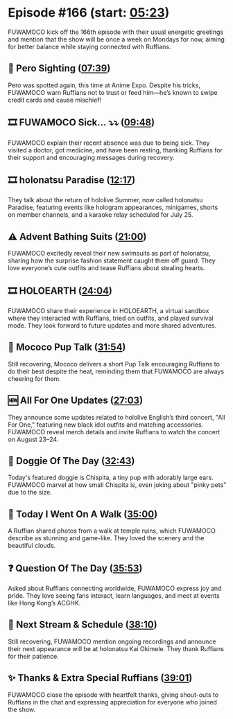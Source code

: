 # Episode #166 (start: [05:23](https://youtu.be/KxTcVaPF3d4?t=05m23s))

FUWAMOCO kick off the 166th episode with their usual energetic greetings and mention that the show will be once a week on Mondays for now, aiming for better balance while staying connected with Ruffians.

## 👀 Pero Sighting ([07:39](https://youtu.be/KxTcVaPF3d4?t=07m39s))

Pero was spotted again, this time at Anime Expo. Despite his tricks, FUWAMOCO warn Ruffians not to trust or feed him—he’s known to swipe credit cards and cause mischief!

## 🎞️ FUWAMOCO Sick… ⤵⤵ ([09:48](https://youtu.be/KxTcVaPF3d4?t=09m48s))

FUWAMOCO explain their recent absence was due to being sick. They visited a doctor, got medicine, and have been resting, thanking Ruffians for their support and encouraging messages during recovery.

## 🎞️ holonatsu Paradise ([12:17](https://youtu.be/KxTcVaPF3d4?t=12m17s))

They talk about the return of hololive Summer, now called holonatsu Paradise, featuring events like hologram appearances, minigames, shorts on member channels, and a karaoke relay scheduled for July 25.

## ⚠️ Advent Bathing Suits ([21:00](https://youtu.be/KxTcVaPF3d4?t=21m00s))

FUWAMOCO excitedly reveal their new swimsuits as part of holonatsu, sharing how the surprise fashion statement caught them off guard. They love everyone’s cute outfits and tease Ruffians about stealing hearts.

## 🎞️ HOLOEARTH ([24:04](https://youtu.be/KxTcVaPF3d4?t=24m04s))

FUWAMOCO share their experience in HOLOEARTH, a virtual sandbox where they interacted with Ruffians, tried on outfits, and played survival mode. They look forward to future updates and more shared adventures.

## 📣 Mococo Pup Talk ([31:54](https://youtu.be/KxTcVaPF3d4?t=31m54s))

Still recovering, Mococo delivers a short Pup Talk encouraging Ruffians to do their best despite the heat, reminding them that FUWAMOCO are always cheering for them.

## 🆕 All For One Updates ([27:03](https://youtu.be/KxTcVaPF3d4?t=27m03s))

They announce some updates related to hololive English’s third concert, "All For One," featuring new black idol outfits and matching accessories. FUWAMOCO reveal merch details and invite Ruffians to watch the concert on August 23–24.

## 🐶 Doggie Of The Day ([32:43](https://youtu.be/KxTcVaPF3d4?t=32m43s))

Today's featured doggie is Chispita, a tiny pup with adorably large ears. FUWAMOCO marvel at how small Chispita is, even joking about "pinky pets" due to the size.

## 🚶 Today I Went On A Walk ([35:00](https://youtu.be/KxTcVaPF3d4?t=35m00s))

A Ruffian shared photos from a walk at temple ruins, which FUWAMOCO describe as stunning and game-like. They loved the scenery and the beautiful clouds.

## ❓ Question Of The Day ([35:53](https://youtu.be/KxTcVaPF3d4?t=35m53s))

Asked about Ruffians connecting worldwide, FUWAMOCO express joy and pride. They love seeing fans interact, learn languages, and meet at events like Hong Kong’s ACGHK.

## 📅 Next Stream & Schedule ([38:10](https://youtu.be/KxTcVaPF3d4?t=38m10s))

Still recovering, FUWAMOCO mention ongoing recordings and announce their next appearance will be at holonatsu Kai Okimele. They thank Ruffians for their patience.

## ✨ Thanks & Extra Special Ruffians ([39:01](https://youtu.be/KxTcVaPF3d4?t=39m01s))

FUWAMOCO close the episode with heartfelt thanks, giving shout-outs to Ruffians in the chat and expressing appreciation for everyone who joined the show.
